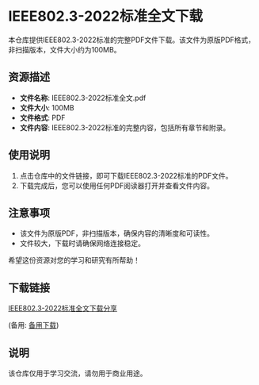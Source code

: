 # IEEE802.3-2022标准全文下载

本仓库提供IEEE802.3-2022标准的完整PDF文件下载。该文件为原版PDF格式，非扫描版本，文件大小约为100MB。

## 资源描述

- **文件名称**: IEEE802.3-2022标准全文.pdf
- **文件大小**: 100MB
- **文件格式**: PDF
- **文件内容**: IEEE802.3-2022标准的完整内容，包括所有章节和附录。

## 使用说明

1. 点击仓库中的文件链接，即可下载IEEE802.3-2022标准的PDF文件。
2. 下载完成后，您可以使用任何PDF阅读器打开并查看文件内容。

## 注意事项

- 该文件为原版PDF，非扫描版本，确保内容的清晰度和可读性。
- 文件较大，下载时请确保网络连接稳定。

希望这份资源对您的学习和研究有所帮助！

## 下载链接
[IEEE802.3-2022标准全文下载分享](https://pan.quark.cn/s/a663f9bade01) 

(备用: [备用下载](https://pan.baidu.com/s/1gv5voVYbt1KHiXFLvUEw2g?pwd=1234))

## 说明

该仓库仅用于学习交流，请勿用于商业用途。

